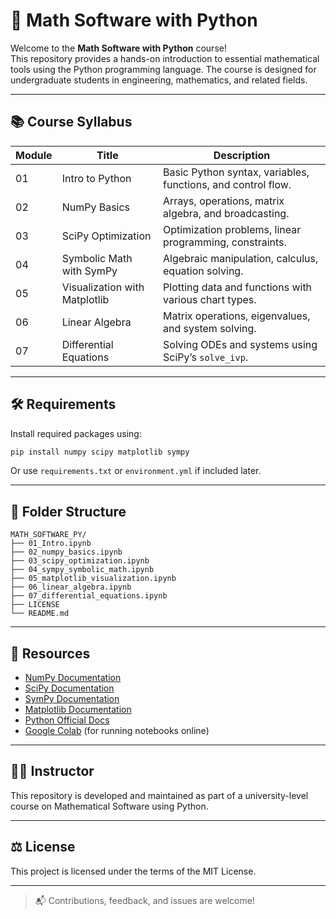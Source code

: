 # 🧠 Math Software with Python

Welcome to the **Math Software with Python** course!  
This repository provides a hands-on introduction to essential mathematical tools using the Python programming language. The course is designed for undergraduate students in engineering, mathematics, and related fields.

---

## 📚 Course Syllabus

| Module | Title                              | Description                                                  |
|--------|------------------------------------|--------------------------------------------------------------|
| 01     | Intro to Python                    | Basic Python syntax, variables, functions, and control flow. |
| 02     | NumPy Basics                       | Arrays, operations, matrix algebra, and broadcasting.        |
| 03     | SciPy Optimization                 | Optimization problems, linear programming, constraints.      |
| 04     | Symbolic Math with SymPy           | Algebraic manipulation, calculus, equation solving.          |
| 05     | Visualization with Matplotlib      | Plotting data and functions with various chart types.        |
| 06     | Linear Algebra                     | Matrix operations, eigenvalues, and system solving.          |
| 07     | Differential Equations             | Solving ODEs and systems using SciPy’s `solve_ivp`.         |

---

## 🛠️ Requirements

Install required packages using:

```bash
pip install numpy scipy matplotlib sympy
```

Or use `requirements.txt` or `environment.yml` if included later.

---

## 📁 Folder Structure

```
MATH_SOFTWARE_PY/
├── 01_Intro.ipynb
├── 02_numpy_basics.ipynb
├── 03_scipy_optimization.ipynb
├── 04_sympy_symbolic_math.ipynb
├── 05_matplotlib_visualization.ipynb
├── 06_linear_algebra.ipynb
├── 07_differential_equations.ipynb
├── LICENSE
└── README.md
```

---

## 📌 Resources

- [NumPy Documentation](https://numpy.org/doc/)
- [SciPy Documentation](https://docs.scipy.org/doc/scipy/)
- [SymPy Documentation](https://docs.sympy.org/)
- [Matplotlib Documentation](https://matplotlib.org/stable/contents.html)
- [Python Official Docs](https://docs.python.org/3/)
- [Google Colab](https://colab.research.google.com) (for running notebooks online)

---

## 🧑‍🏫 Instructor

This repository is developed and maintained as part of a university-level course on Mathematical Software using Python.

---

## ⚖️ License

This project is licensed under the terms of the MIT License.

---

> 📬 Contributions, feedback, and issues are welcome!